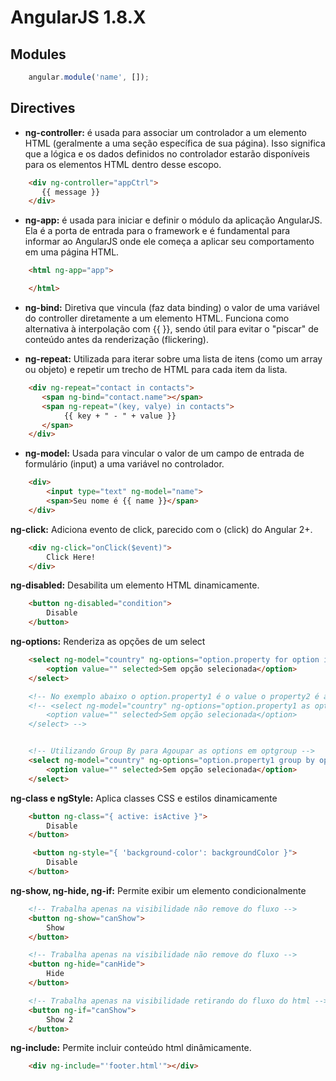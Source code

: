 # AngularJS 1.8.X


## Modules 

```js
    angular.module('name', []);
```
## Directives

- **ng-controller:** é usada para associar um controlador a um elemento HTML (geralmente a uma seção específica de sua página). Isso significa que a lógica e os dados definidos no controlador estarão disponíveis para os elementos HTML dentro desse escopo.

```html
    <div ng-controller="appCtrl">
       {{ message }}
    </div>
```


- **ng-app:** é usada para iniciar e definir o módulo da aplicação AngularJS. Ela é a porta de entrada para o framework e é fundamental para informar ao AngularJS onde ele começa a aplicar seu comportamento em uma página HTML.

```html
    <html ng-app="app">

    </html>
```
- **ng-bind:** Diretiva que vincula (faz data binding) o valor de uma variável do controller diretamente a um elemento HTML. Funciona como alternativa à interpolação com {{ }}, sendo útil para evitar o "piscar" de conteúdo antes da renderização (flickering).

- **ng-repeat:** Utilizada para iterar sobre uma lista de itens (como um array ou objeto) e repetir um trecho de HTML para cada item da lista. 

```html
    <div ng-repeat="contact in contacts">
       <span ng-bind="contact.name"></span>
       <span ng-repeat="(key, valye) in contacts">
            {{ key + " - " + value }}
       </span>
    </div>
```

- **ng-model:** Usada para vincular o valor de um campo de entrada de formulário (input) a uma variável no controlador.

```html 
    <div>
        <input type="text" ng-model="name">
        <span>Seu nome é {{ name }}</span>
    </div>
```

**ng-click:** Adiciona evento de click, parecido com o (click) do Angular 2+.

```html
    <div ng-click="onClick($event)">
        Click Here!
    </div>
```


**ng-disabled:** Desabilita um elemento HTML dinamicamente.

```html
    <button ng-disabled="condition">
        Disable
    </button>
```

**ng-options:** Renderiza as opções de um select

```html
    <select ng-model="country" ng-options="option.property for option in options">
        <option value="" selected>Sem opção selecionada</option>
    </select>

    <!-- No exemplo abaixo o option.property1 é o value o property2 é a label do option -->
    <!-- <select ng-model="country" ng-options="option.property1 as option.property2 for option in options">
        <option value="" selected>Sem opção selecionada</option>
    </select> -->


    <!-- Utilizando Group By para Agoupar as options em optgroup -->
    <select ng-model="country" ng-options="option.property1 group by option.property2 for option in options">
        <option value="" selected>Sem opção selecionada</option>
    </select> 

```

**ng-class e ngStyle:** Aplica classes CSS e estilos dinamicamente 


```html
    <button ng-class="{ active: isActive }">
        Disable
    </button>

     <button ng-style="{ 'background-color': backgroundColor }">
        Disable
    </button>
```

**ng-show, ng-hide, ng-if:** Permite exibir um elemento condicionalmente

```html
    <!-- Trabalha apenas na visibilidade não remove do fluxo -->
    <button ng-show="canShow">
        Show
    </button>

    <!-- Trabalha apenas na visibilidade não remove do fluxo -->
    <button ng-hide="canHide">
        Hide
    </button>

    <!-- Trabalha apenas na visibilidade retirando do fluxo do html -->
    <button ng-if="canShow">
        Show 2
    </button>
```

**ng-include:** Permite incluir conteúdo html dinâmicamente.

```html
    <div ng-include="'footer.html'"></div>
```
